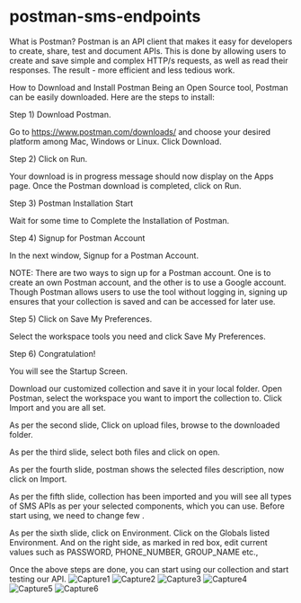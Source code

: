 # postman-sms-endpoints
What is Postman?
Postman is an API client that makes it easy for developers to create, share, test and document APIs. This is done by allowing users to create and save simple and complex HTTP/s requests, as well as read their responses. The result - more efficient and less tedious work.

How to Download and Install Postman
Being an Open Source tool, Postman can be easily downloaded. Here are the steps to install:

Step 1) Download Postman.

Go to https://www.postman.com/downloads/ and choose your desired platform among Mac, Windows or Linux. Click Download.

Step 2) Click on Run.

Your download is in progress message should now display on the Apps page. Once the Postman download is completed, click on Run.

Step 3) Postman Installation Start

Wait for some time to Complete the Installation of Postman.

Step 4) Signup for Postman Account

In the next window, Signup for a Postman Account.

NOTE: There are two ways to sign up for a Postman account. One is to create an own Postman account, and the other is to use a Google account. Though Postman allows users to use the tool without logging in, signing up ensures that your collection is saved and can be accessed for later use.

Step 5) Click on Save My Preferences.

Select the workspace tools you need and click Save My Preferences.

Step 6) Congratulation!

You will see the Startup Screen.

Download our customized collection and save it in your local folder. Open Postman, select the workspace you want to import the collection to. Click Import and you are all set.

As per the second slide, Click on upload files, browse to the downloaded folder.

As per the third slide, select both files and click on open.

As per the fourth slide, postman shows the selected files description, now click on Import.

As per the fifth slide, collection has been imported and you will see all types of SMS APIs as per your selected components, which you can use. Before start using, we need to change few .

As per the sixth slide, click on Environment. Click on the Globals listed Environment. And on the right side, as marked in red box, edit current values such as PASSWORD, PHONE_NUMBER, GROUP_NAME etc.,

Once the above steps are done, you can start using our collection and start testing our API.
![Capture1](https://github.com/Afrix-Developers/postman-sms-endpoints/assets/33389345/0102943e-2b4c-4a78-a17a-9cc24cca4af0)
![Capture2](https://github.com/Afrix-Developers/postman-sms-endpoints/assets/33389345/2fdd312a-ace7-44ec-a213-d672637d20b1)
![Capture3](https://github.com/Afrix-Developers/postman-sms-endpoints/assets/33389345/4bf61147-32cd-49bc-8dfc-9fc0a7665f59)
![Capture4](https://github.com/Afrix-Developers/postman-sms-endpoints/assets/33389345/cf5403c3-0000-4f5d-8237-d05525647646)
![Capture5](https://github.com/Afrix-Developers/postman-sms-endpoints/assets/33389345/df03804b-c1ac-4e4c-8498-b71dcf4b564f)
![Capture6](https://github.com/Afrix-Developers/postman-sms-endpoints/assets/33389345/2f84c44c-6397-4f43-9773-1fa8f126c942)

